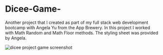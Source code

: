 # Dicee-Game-
Another project that I created as part of my full stack web development bootcamp with Angela Yu from the App Brewery. In this project I worked with Math Random and Math Floor methods. The styling sheet was provided by Angela.   

<img src="https://drive.google.com/uc?export=view&id=1XHm4UV0yrZGwa6LJD8weUn1zWblkdMS7" alt="dicee project game screenshot" />
